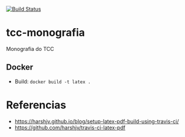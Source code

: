 [![Build Status](https://travis-ci.org/andreformento/tcc-monografia.svg?branch=master)](https://travis-ci.org/andreformento/tcc-monografia)

# tcc-monografia
Monografia do TCC

## Docker
* Build: `docker build -t latex .`

# Referencias
* https://harshjv.github.io/blog/setup-latex-pdf-build-using-travis-ci/
* https://github.com/harshjv/travis-ci-latex-pdf
